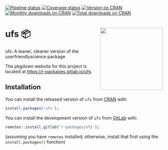 
<!-- badges: start -->

[![Pipeline
status](https://gitlab.com/r-packages/ufs/badges/master/pipeline.svg)](https://gitlab.com/r-packages/ufs/commits/master)
[![Coverage
status](https://codecov.io/gl/r-packages/ufs/branch/master/graph/badge.svg)](https://codecov.io/gl/r-packages/ufs?branch=master)
[![Version on
CRAN](https://www.r-pkg.org/badges/version/ufs?color=brightgreen)](https://cran.r-project.org/package=ufs)
[![Monthly downloads on
CRAN](https://cranlogs.r-pkg.org/badges/last-month/ufs?color=brightgreen)](https://cran.r-project.org/package=ufs)
[![Total downloads on
CRAN](https://cranlogs.r-pkg.org/badges/grand-total/ufs?color=brightgreen)](https://cran.r-project.org/package=ufs)
<!-- badges: end -->

# <img src='img/hex-logo.png' align="right" height="200" /> ufs 📦

ufs: A leaner, cleaner version of the userfriendlyscience package

The pkgdown website for this project is located at
<https://r-packages.gitlab.io/ufs>.

## Installation

You can install the released version of `ufs` from
[CRAN](https://CRAN.R-project.org) with:

``` r
install.packages('ufs');
```

You can install the development version of `ufs` from
[GitLab](https://about.gitlab.com) with:

``` r
remotes::install_gitlab('r-packages/ufs');
```

(assuming you have `remotes` installed; otherwise, install that first
using the `install.packages()` function)
